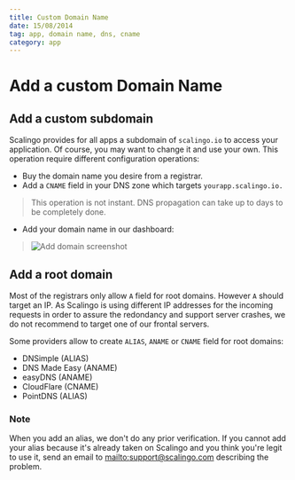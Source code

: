 ```yaml
---
title: Custom Domain Name
date: 15/08/2014
tag: app, domain name, dns, cname
category: app
---
```


# Add a custom Domain Name

## Add a custom subdomain

Scalingo provides for all apps a subdomain of `scalingo.io` to access your application.
Of course, you may want to change it and use your own. This operation require different
configuration operations:

* Buy the domain name you desire from a registrar.
* Add a `CNAME` field in your DNS zone which targets `yourapp.scalingo.io.`

<blockquote class="info">
  This operation is not instant. DNS propagation can take up to days to be completely done.
</blockquote>

* Add your domain name in our dashboard:

> ![Add domain screenshot](/assets/images/add-domain.png)

## Add a root domain

Most of the registrars only allow `A` field for root domains. However `A` should target an IP. As Scalingo
is using different IP addresses for the incoming requests in order to assure the redondancy and support
server crashes, we do not recommend to target one of our frontal servers.

Some providers allow to create `ALIAS`, `ANAME` or `CNAME` field for root domains:

* DNSimple (ALIAS)
* DNS Made Easy (ANAME)
* easyDNS (ANAME)
* CloudFlare (CNAME)
* PointDNS (ALIAS)

### Note

When you add an alias, we don't do any prior verification. If you cannot add
your alias because it's already taken on Scalingo and you think you're legit
to use it, send an email to [mailto:support@scalingo.com](support.scalingo.com)
describing the problem.
